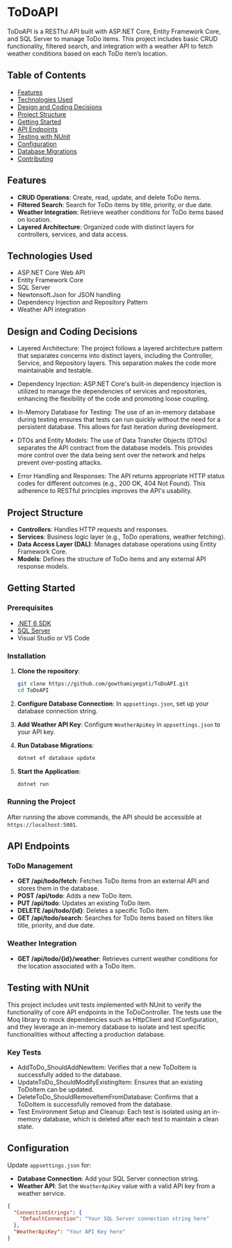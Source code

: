 # ToDoAPI

ToDoAPI is a RESTful API built with ASP.NET Core, Entity Framework Core, and SQL Server to manage ToDo items. This project includes basic CRUD functionality, filtered search, and integration with a weather API to fetch weather conditions based on each ToDo item’s location. 

## Table of Contents

- [Features](#features)
- [Technologies Used](#technologies-used)
- [Design and Coding Decisions](#Design-and-Coding-Decisions)
- [Project Structure](#project-structure)
- [Getting Started](#getting-started)
- [API Endpoints](#api-endpoints)
- [Testing with NUnit](#testing-with-nunit)
- [Configuration](#configuration)
- [Database Migrations](#database-migrations)
- [Contributing](#contributing)

## Features

- **CRUD Operations**: Create, read, update, and delete ToDo items.
- **Filtered Search**: Search for ToDo items by title, priority, or due date.
- **Weather Integration**: Retrieve weather conditions for ToDo items based on location.
- **Layered Architecture**: Organized code with distinct layers for controllers, services, and data access.

## Technologies Used

- ASP.NET Core Web API
- Entity Framework Core
- SQL Server
- Newtonsoft.Json for JSON handling
- Dependency Injection and Repository Pattern
- Weather API integration

## Design and Coding Decisions

- Layered Architecture: The project follows a layered architecture pattern that separates concerns into distinct layers, including the Controller, Service, and Repository layers. This separation makes the code more maintainable and testable.

- Dependency Injection: ASP.NET Core's built-in dependency injection is utilized to manage the dependencies of services and repositories, enhancing the flexibility of the code and promoting loose coupling.

- In-Memory Database for Testing: The use of an in-memory database during testing ensures that tests can run quickly without the need for a persistent database. This allows for fast iteration during development.

- DTOs and Entity Models: The use of Data Transfer Objects (DTOs) separates the API contract from the database models. This provides more control over the data being sent over the network and helps prevent over-posting attacks.

- Error Handling and Responses: The API returns appropriate HTTP status codes for different outcomes (e.g., 200 OK, 404 Not Found). This adherence to RESTful principles improves the API's usability.

## Project Structure

- **Controllers**: Handles HTTP requests and responses.
- **Services**: Business logic layer (e.g., ToDo operations, weather fetching).
- **Data Access Layer (DAL)**: Manages database operations using Entity Framework Core.
- **Models**: Defines the structure of ToDo items and any external API response models.

## Getting Started

### Prerequisites

- [.NET 6 SDK](https://dotnet.microsoft.com/download/dotnet/6.0)
- [SQL Server](https://www.microsoft.com/en-us/sql-server/sql-server-downloads)
- Visual Studio or VS Code

### Installation

1. **Clone the repository**:
    ```bash
    git clone https://github.com/gowthamiyegati/ToDoAPI.git
    cd ToDoAPI
    ```

2. **Configure Database Connection**: In `appsettings.json`, set up your database connection string.

3. **Add Weather API Key**: Configure `WeatherApiKey` in `appsettings.json` to your API key.

4. **Run Database Migrations**:
    ```bash
    dotnet ef database update
    ```

5. **Start the Application**:
    ```bash
    dotnet run
    ```

### Running the Project

After running the above commands, the API should be accessible at `https://localhost:5001`.

## API Endpoints

### ToDo Management

- **GET /api/todo/fetch**: Fetches ToDo items from an external API and stores them in the database.
- **POST /api/todo**: Adds a new ToDo item.
- **PUT /api/todo**: Updates an existing ToDo item.
- **DELETE /api/todo/{id}**: Deletes a specific ToDo item.
- **GET /api/todo/search**: Searches for ToDo items based on filters like title, priority, and due date.

### Weather Integration

- **GET /api/todo/{id}/weather**: Retrieves current weather conditions for the location associated with a ToDo item.

## Testing with NUnit

This project includes unit tests implemented with NUnit to verify the functionality of core API endpoints in the ToDoController. The tests use the Moq library to mock dependencies such as HttpClient and IConfiguration, and they leverage an in-memory database to isolate and test specific functionalities without affecting a production database.

### Key Tests
- AddToDo_ShouldAddNewItem: Verifies that a new ToDoItem is successfully added to the database.
- UpdateToDo_ShouldModifyExistingItem: Ensures that an existing ToDoItem can be updated.
- DeleteToDo_ShouldRemoveItemFromDatabase: Confirms that a ToDoItem is successfully removed from the database.
- Test Environment Setup and Cleanup: Each test is isolated using an in-memory database, which is deleted after each test to maintain a clean state.

## Configuration

Update `appsettings.json` for:

- **Database Connection**: Add your SQL Server connection string.
- **Weather API**: Set the `WeatherApiKey` value with a valid API key from a weather service.

```json
{
  "ConnectionStrings": {
    "DefaultConnection": "Your SQL Server connection string here"
  },
  "WeatherApiKey": "Your API Key here"
}
